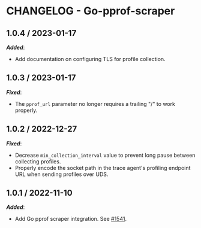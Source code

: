# CHANGELOG - Go-pprof-scraper

## 1.0.4 / 2023-01-17

***Added***:

* Add documentation on configuring TLS for profile collection.

## 1.0.3 / 2023-01-17

***Fixed***:

* The `pprof_url` parameter no longer requires a trailing "/" to work properly.

## 1.0.2 / 2022-12-27

***Fixed***:

* Decrease `min_collection_interval` value to prevent long pause between collecting profiles.
* Properly encode the socket path in the trace agent's profiling endpoint URL when sending profiles over UDS.

## 1.0.1 / 2022-11-10

***Added***:

* Add Go pprof scraper integration. See [#1541](https://github.com/DataDog/integrations-extras/pull/1541).
